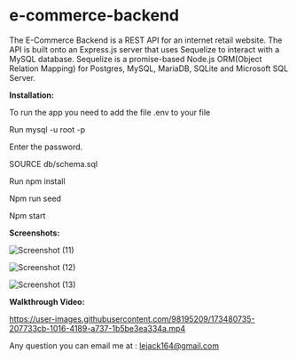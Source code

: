 # e-commerce-backend

The E-Commerce Backend is a REST API for an internet retail website. The API is built onto an Express.js server that uses Sequelize to interact with a MySQL database. Sequelize is a promise-based Node.js ORM(Object Relation Mapping) for Postgres, MySQL, MariaDB, SQLite and Microsoft SQL Server.

**Installation:**

To run the app you need to add the file .env to your file

Run mysql -u root -p

Enter the password.

SOURCE db/schema.sql

Run npm install

Npm run seed

Npm start

**Screenshots:**

![Screenshot (11)](https://user-images.githubusercontent.com/98195209/173480925-34b3b1d4-7200-436c-9f9d-fb792569fa6b.png)

![Screenshot (12)](https://user-images.githubusercontent.com/98195209/173480929-ee7b22b1-6c57-4cf5-a309-a8fd8e40235f.png)

![Screenshot (13)](https://user-images.githubusercontent.com/98195209/173480933-ad22e6c8-8ccd-4aae-a17b-6d0e56adce45.png)

**Walkthrough Video:**

https://user-images.githubusercontent.com/98195209/173480735-207733cb-1016-4189-a737-1b5be3ea334a.mp4

Any question you can email me at : lejack164@gmail.com

